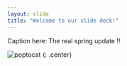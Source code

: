 ```yaml
---
layout: slide
title: "Welcome to our slide deck!"
---
```


Caption here:
The real spring update  !!

![poptocat](https://octodex.github.com/images/poptocat.png)
{: .center}

